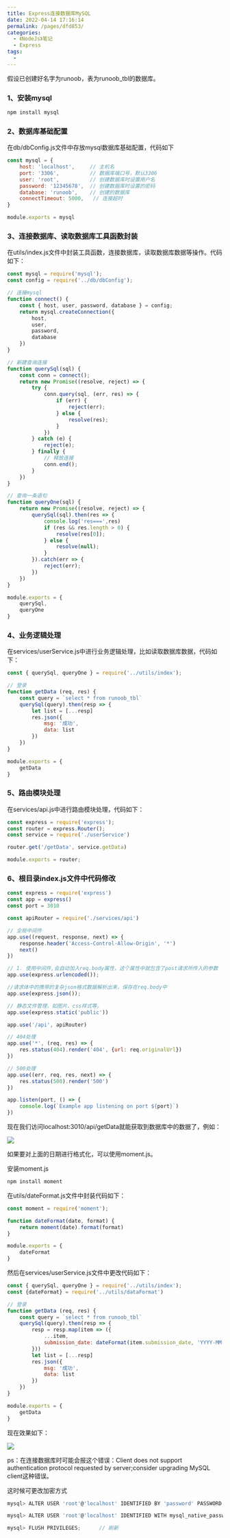 ```yaml
---
title: Express连接数据库MySQL
date: 2022-04-14 17:16:14
permalink: /pages/dfd853/
categories:
  - 《NodeJs》笔记
  - Express
tags:
  - 
---
```

假设已创建好名字为runoob，表为runoob_tbl的数据库。

### 1、安装mysql

```js
npm install mysql
```

### 2、数据库基础配置

在db/dbConfig.js文件中存放mysql数据库基础配置，代码如下

```js
const mysql = {
    host: 'localhost',     // 主机名
    port: '3306',          // 数据库端口号，默认3306
    user: 'root',          // 创建数据库时设置用户名
    password: '12345678',  // 创建数据库时设置的密码
    database: 'runoob',    // 创建的数据库
    connectTimeout: 5000,   // 连接超时
}

module.exports = mysql
```

### 3、连接数据库、读取数据库工具函数封装

在utils/index.js文件中封装工具函数，连接数据库，读取数据库数据等操作。代码如下：

```js
const mysql = require('mysql');
const config = require('../db/dbConfig');

// 连接mysql
function connect() {
    const { host, user, password, database } = config;
    return mysql.createConnection({
        host,
        user,
        password,
        database
    })
}

// 新建查询连接
function querySql(sql) {
    const conn = connect();
    return new Promise((resolve, reject) => {
        try {
            conn.query(sql, (err, res) => {
                if (err) {
                    reject(err);
                } else {
                    resolve(res);
                }
            })
        } catch (e) {
            reject(e);
        } finally {
            // 释放连接
            conn.end();
        }
    })
}

// 查询一条语句
function queryOne(sql) {
    return new Promise((resolve, reject) => {
        querySql(sql).then(res => {
            console.log('res===',res)
            if (res && res.length > 0) {
                resolve(res[0]);
            } else {
                resolve(null);
            }
        }).catch(err => {
            reject(err);
        })
    })
}

module.exports = {
    querySql,
    queryOne
}
```

### 4、业务逻辑处理

在services/userService.js中进行业务逻辑处理，比如读取数据库数据，代码如下：

```js
const { querySql, queryOne } = require('../utils/index');

// 登录
function getData (req, res) {
    const query = `select * from runoob_tbl`
    querySql(query).then(resp => {
        let list = [...resp]
        res.json({
            msg: '成功',
            data: list
        })
    })
}

module.exports = {
    getData
}
```

### 5、路由模块处理

在services/api.js中进行路由模块处理，代码如下：

```js
const express = require('express');
const router = express.Router();
const service = require('./userService')

router.get('/getData', service.getData)

module.exports = router;
```

### 6、根目录index.js文件中代码修改

```js
const express = require('express')
const app = express()
const port = 3010

const apiRouter = require('./services/api')

// 全局中间件
app.use((request, response, next) => {
    response.header('Access-Control-Allow-Origin', '*')
    next()
})

// 1. 使用中间件,会自动加入req.body属性，这个属性中就包含了post请求所传入的参数
app.use(express.urlencoded());

//请求体中的携带的复杂json格式数据解析出来，保存在req.body中
app.use(express.json());

// 静态文件管理，如图片、css样式等。
app.use(express.static('public'))

app.use('/api', apiRouter)

// 404处理
app.use('*', (req, res) => {
    res.status(404).render('404', {url: req.originalUrl})
})

// 500处理
app.use((err, req, res, next) => {
    res.status(500).render('500')
})

app.listen(port, () => {
    console.log(`Example app listening on port ${port}`)
})
```

现在我们访问localhost:3010/api/getData就能获取到数据库中的数据了，例如：

![](https://s3.bmp.ovh/imgs/2022/04/14/a1eb191f67cb1151.png)

如果要对上面的日期进行格式化，可以使用moment.js。

安装moment.js

```js
npm install moment
```

在utils/dateFormat.js文件中封装代码如下：

```js
const moment = require('moment');

function dateFormat(date, format) {
    return moment(date).format(format)
}

module.exports = {
    dateFormat
}

```

然后在services/userService.js文件中更改代码如下：

```js
const { querySql, queryOne } = require('../utils/index');
const {dateFormat} = require('../utils/dataFormat')

// 登录
function getData (req, res) {
    const query = `select * from runoob_tbl`
    querySql(query).then(resp => {
        resp = resp.map(item => ({
            ...item,
            submission_date: dateFormat(item.submission_date, 'YYYY-MM-DD HH:mm:ss')
        }))
        let list = [...resp]
        res.json({
            msg: '成功',
            data: list
        })
    })
}

module.exports = {
    getData
}
```

现在效果如下：

![](https://s3.bmp.ovh/imgs/2022/04/14/dac6c395dee4f1dd.png)

ps：在连接数据库时可能会报这个错误：Client does not support authentication protocol requested by server;consider upgrading MySQL client这种错误。

这时候可更改加密方式

```js
mysql> ALTER USER 'root'@'localhost' IDENTIFIED BY 'password' PASSWORD EXPIRE NEVER;

mysql> ALTER USER 'root'@'localhost' IDENTIFIED WITH mysql_native_password BY '123456';   // 密码可随便改

mysql> FLUSH PRIVILEGES;      // 刷新
```